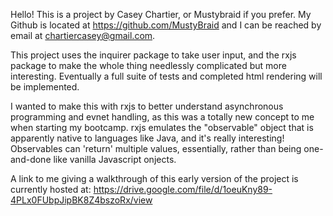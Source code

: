 Hello! This is a project by Casey Chartier, or Mustybraid if you prefer. My Github is located at https://github.com/MustyBraid and I can be reached by email at chartiercasey@gmail.com.

This project uses the inquirer package to take user input, and the rxjs package to make the whole thing needlessly complicated but more interesting. Eventually a full suite of tests and completed html rendering will be implemented.

I wanted to make this with rxjs to better understand asynchronous programming and evnet handling, as this was a totally new concept to me when starting my bootcamp. rxjs emulates the "observable" object that is apparently native to languages like Java, and it's really interesting! Observables can 'return' multiple values, essentially, rather than being one-and-done like vanilla Javascript onjects. 

A link to me giving a walkthrough of this early version of the project is currently hosted at: https://drive.google.com/file/d/1oeuKny89-4PLx0FUbpJipBK8Z4bszoRx/view